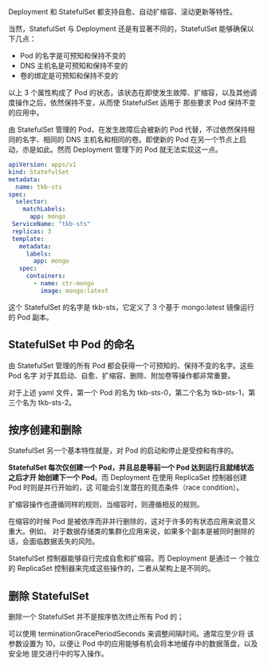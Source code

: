 Deployment 和 StatefulSet 都支持自愈、自动扩缩容、滚动更新等特性。

当然，StatefulSet 与 Deployment 还是有显著不同的，StatefulSet 能够确保以下几点：
+ Pod 的名字是可预知和保持不变的
+ DNS 主机名是可预知和保持不变的
+ 卷的绑定是可预知和保持不变的

以上 3 个属性构成了 Pod 的状态，该状态在即使发生故障、扩缩容，以及其他调度操作之后，依然保持不变，从而使 StatefulSet 适用于 那些要求 Pod 保持不变的应用中。

由 StatefulSet 管理的 Pod，在发生故障后会被新的 Pod 代替，不过依然保持相同的名字、相同的 DNS 主机名和相同的卷。即使新的 Pod 在另一个节点上启动，亦是如此。然而 Deployment 管理下的 Pod 就无法实现这一点。

```yaml
apiVersion: apps/v1
kind: StatefulSet
metadata:
  name: tkb-sts 
spec: 
  selector:
    matchLabels:
      app: mongo 
 ServiceName: "tkb-sts" 
 replicas: 3 
 template: 
   metadata:
     labels:
       app: mongo
   spec:
     containers:
       - name: ctr-mongo 
         image: mongo:latest
```

这个 StatefulSet 的名字是 tkb-sts，它定义了 3 个基于 mongo:latest 镜像运行的 Pod 副本。

## StatefulSet 中 Pod 的命名

由 StatefulSet 管理的所有 Pod 都会获得一个可预知的、保持不变的名字。这些 Pod 名字 对于其启动、自愈、扩缩容、删除、附加卷等操作都非常重要。

对于上述 yaml 文件，第一个 Pod 的名为 tkb-sts-0，第二个名为 tkb-sts-1，第三个名为 tkb-sts-2。

## 按序创建和删除

StatefulSet 另一个基本特性就是，对 Pod 的启动和停止是受控和有序的。

**StatefulSet 每次仅创建一个 Pod，并且总是等前一个 Pod 达到运行且就绪状态之后才开 始创建下一个 Pod**。而 Deployment 在使用 ReplicaSet 控制器创建 Pod 时则是并行开始的，这 可能会引发潜在的竞态条件（race condition）。

扩缩容操作也遵循同样的规则，当缩容时，则遵循相反的规则。

在缩容的时候 Pod 是被依序而非并行删除的，这对于许多的有状态应用来说意义重大。例如， 对于数据存储类的集群化应用来说，如果多个副本是被同时删除的话，会面临数据丢失的风险。

StatefulSet 控制器能够自行完成自愈和扩缩容。而 Deployment 是通过一 个独立的 ReplicaSet 控制器来完成这些操作的，二者从架构上是不同的。

## 删除 StatefulSet

删除一个 StatefulSet 并不是按序依次终止所有 Pod 的；

可以使用 terminationGracePeriodSeconds 来调整间隔时间。通常应至少将 该参数设置为 10，以便让 Pod 中的应用能够有机会将本地缓存中的数据落盘，以及安全地 提交进行中的写入操作。